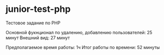 # junior-test-php

Тестовое задание по PHP

Основной фукнционал по удалению, добавлению пользователей: 25 минут
Внешний вид: 27 минут

Предполагаемое время работы: 1ч
Итог работы по времени: 52 минуты
